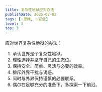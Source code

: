 ```yaml
---
title: 复杂性地狱应对办法
publishDate: 2025-07-02
tags: [💡思维, 💥安全]
level: 3
top: 3
---
```


应对世界复杂性地狱的办法：

1. 承认世界是个复杂性地狱。
2. 理性选择并坚守自己的生态位。
3. 保持安全、简单、灵活与必要的效率。
4. 排斥外界干扰与诱惑。
5. 同时与外界保持谨慎的必要联系。
6. 偶尔在足够充分的准备下，多探索一下前沿。
